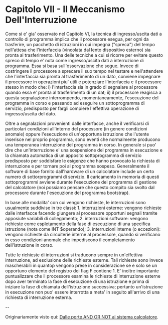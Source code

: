 # Capitolo VII - Il Meccanismo Dell'Interruzione

Come si e' gia' osservato nel Capitolo VI, la tecnica di ingresso/uscita dati
a controllo di programma implica che il processore esegua, per ogni da
trasferire, un pacchetto di istruzioni in cui impegna ("spreca") del tempo
nell'attesa che l'interfaccia (vincolata dal lento dispositivo esterno) sia
pronta al trasferimento. Una delle tecniche a cui si ricorre per evitare
questo spreco di tempo e' nota come ingresso/uscita dati a interruzione di
programma. Essa si basa sull'osservazione che segue. Invece di costringere il
processore a sprecare il suo tempo nel testare e nell'attendere che
l'interfaccia sia pronta al trasferimento di un dato, conviene impegnare il
processore in operazioni piu' utili e potenziare l'interfaccia e il processore
stesso in modo che: i) l'interfaccia sia in grado di segnalare al processore
quando essa e' pronta al trasferimento di un dat; ii) il processore reagisca a
questa segnalazione interrompendo, momentaneamente, l'esecuzione del programma
in corso e passando ad eseguire un sottoprogramma di servizio, predisposto per
fargli compiere l'effettiva operazione di ingresso/uscita del dato.

Oltre a segnalazioni provenienti dalle interfacce, anche il verificarsi di
particolari condizioni all'interno del processore (in genere condizioni
anomale) oppure l'esecuzione di un'opportuna istruzione che l'utente inserisce
nel proprio programma, sono eventi che normalmente producono una temporanea
interruzione del programma in corso. In generale si puo' dire che
un'interruzione e' una sospensione del programma in esecuzione e la chiamata
automatica di un apposito sottoprogramma di servizio predisposto per
soddisfare le esigenze che hanno provocato la richiesta di interruzione e per
tornare poi al programma sospeso. Generalmente il software di base fornito
dall'hardware di un calcolatore include un certo numero di sottorprogrammi di
servizio. Il caricamento in memoria di questi sottoprogrammi avviene durante
l'esecuzione del programma di gestione del calcolatore (noi possiamo pensare
che questo compito sia svolto dal processore durante l'esecuzione del
programma bootstrap).

In base alle modalita' con cui vengono richieste, le interruzioni sono
usualmente suddivise in tre classi:
    1. interruzioni esterne: vengono richieste dalle interfacce facendo giungere
    al processore opportuni segnali tramite apposiute variabili di collegamento;
    2. interruzioni software: vengono richieste come espletamento della fase di
    esecuzione di una specifica istruzione (nota come INT $operando);
    3. interruzioni interne (o eccezioni): vengono richieste da circuiterie
    interne al processore, quando si verificano in esso condizioni anomale che
    impediscono il completamento dell'istruzione in corso.

Tutte le richieste di interruzioni si traducono sempre in un'effettiva
interruzione, ad esclusione delle richieste esterne. Tali richieste sono
invece mascherabili in quantop vengono prese in considerazione se e solo se un
opportuno elemento del registro dei flag F contiene 1. E' inoltre importante
puntualizzare che il processore esamina le richieste di interruzione esterne
dopo aver terminato la fase di esecuzione di una istruzione e prima di
iniziare la fase di chiamata dell'istruzione successiva; pertanto
un'istruzione in esecuzione non puo' essere interrotta a meta' in seguito
all'arrivo di una richiesta di interruzione esterna.

--

Originariamente visto qui: [Dalle porte AND OR NOT al sistema
calcolatore](http://www.edizioniets.com/scheda.asp?n=9788846743114).

